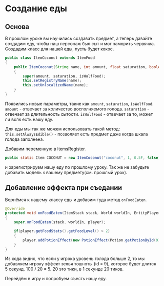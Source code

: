 # Создание еды

## Основа

В прошлом уроке вы научились создавать предмет, а теперь давайте создадим еду, чтобы наш персонаж был сыт и мог заморить червячка. Создадим класс для нашей еды, пусть будет кокос.

```java
public class ItemCoconut extends ItemFood
{
    public ItemCoconut(String name, int amount, float saturation, boolean isWolfFood)
    {
        super(amount, saturation, isWolfFood);
        this.setRegistryName(name);
        this.setUnlocalizedName(name);
    }
}
```

Появились новые параметры, такие как `amount`, `saturation`, `isWolfFood`.
`amount` - отвечает за количество восполняемого голода.
`saturation` - отвечает за длительность сытости.
`isWolfFood` - отвечает за то, может ли волк есть нашу еду.

Для еды мы так же можем использовать такой метод:
`this.setAlwaysEdible()` - позволяет есть предмет даже когда шкала голода заполнена.

Добавим переменную в ItemsRegister.
```java
public static Item COCONUT = new ItemCoconut("coconut", 1, 0.5F, false);
```
и зарегистрируем нашу еду по прошлому уроку. Так же не забудьте добавить модель к вашему предмету(см. прошлый урок).

## Добавление эффекта при съедании

Вернёмся к нашему классу еды и добавим туда метод `onFoodEaten`.
```java
@Override
protected void onFoodEaten(ItemStack stack, World worldIn, EntityPlayer player)
{
    super.onFoodEaten(stack, worldIn, player);

    if(player.getFoodStats().getFoodLevel() > 2)
    {
        player.addPotionEffect(new PotionEffect(Potion.getPotionById(9), 100));
    }
}
```
Из кода видно, что если у игрока уровень голода больше 2, то мы добавляем игроку эффект зелья тошноты (id = 9), которое будет длится 5 секунд. 100 / 20 = 5. 20 это тики, в 1 секунде 20 тиков.

Перейдём в игру и попробуем съесть нашу еду.
